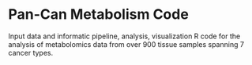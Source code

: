 # Pan-Can Metabolism Code

Input data and informatic pipeline, analysis, visualization R code for the analysis of metabolomics data from over 900 tissue samples spanning 7 cancer types. 
